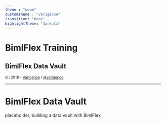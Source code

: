 ```yaml
---
theme : "moon"
customTheme : "varigence"
transition: "none"
highlightTheme: "darkula"
---
```


# BimlFlex Training

## BimlFlex Data Vault

<small>(c) 2018 - [Varigence](https://varigence.com) / [@varigence](http://twitter.com/varigence)</small>

<!-- .slide: style="text-align: left;" -->

---

# BimlFlex Data Vault

placeholder, building a data vault with BimlFlex